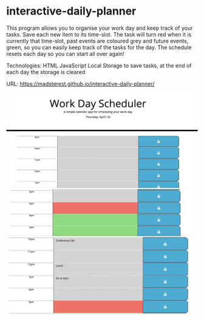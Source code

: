 # interactive-daily-planner

This program allows you to organise your work day and keep track of your tasks. Save each new item to its time-slot. The task will turn red when it is currently that time-slot, past events are coloured grey and future events, green, so you can easily keep track of the tasks for the day. The schedule resets each day so you can start all over again!

Technologies:
HTML
JavaScript 
Local Storage to save tasks, at the end of each day the storage is cleared

URL:
https://madsterest.github.io/interactive-daily-planner/

![Daily Planner](./assets/daily-planner-screenshot-updated.png)
![Coloured Tasks](./assets/coloured-tasks.png)
![Local Storage](./assets/local-storage.png)





